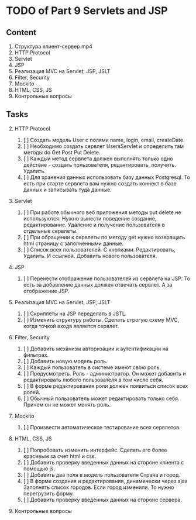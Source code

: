 # TODO of Part 9 Servlets and JSP

## Content
1. Структура клиент-сервер.mp4
2. HTTP Protocol
3. Servlet
4. JSP
5. Реализация MVC на Servlet, JSP, JSLT
6. Filter, Security
7. Mockito
8. HTML, CSS, JS
9. Контрольные вопросы

## Tasks
2. HTTP Protocol
	1. [ ] Создать модель User c полями name, login, email, createDate.
	2. [ ] Необходимо создать сервлет UsersServlet и определить там методы do Get Post Put Delete. 
	3. [ ] Каждый метод сервлета должен выполнять только одно действие - создать пользователя, редактировать, получить. Удалить.
	4. [ ] Для хранения данных использовать базу данных Postgresql. То есть при старте сервлета вам нужно создать коннект в базе данных и записывать туда данные.

3. Servlet
	1. [ ] При работе обычного веб приложения методы put delete не используются. Нужно вынести поведение создание, редактирование. Удаление и получение пользователя в отдельные сервлеты.
	2. [ ] При обращении к сервлеты по методу get нужно возвращать html страницу с заполненными данные.
	3. [ ] Список всех пользователей. С кнопками. Редактировать, Удалить. И ссылкой. Добавить нового пользователя.

4. JSP
	1. [ ] Перенести отображение пользователей из сервлета на JSP. То есть за добавление данных должен отвечать сервлет. А за отображение JSP. 

5. Реализация MVC на Servlet, JSP, JSLT
	1. [ ] Скриплеты на JSP переделать в JSTL.
	2. [ ] Изменить структуру работы. Сделать строгую схему MVC, когда точкой входа является сервлет.

6. Filter, Security
	1. [ ] Добавить механизм авторизации и аутентификации на фильтрах.
	2. [ ] Добавить новую модель роль. 
	3. [ ] Каждый пользователь в системе имеют свою роль.
	4. [ ] Предусмотреть. Роль - администратор. Он может добавить и редактировать любого пользователя в том числе себя.
	5. [ ] В форме редактирования роли должен появиться список всех ролей.
	6. [ ] Обычный пользователь может редактировать только себя. Причем он не может менять роль.

7. Mockito
	1. [ ] Произвести автоматическое тестирование всех сервлетов.

8. HTML, CSS, JS
	1. [ ] Попробовать изменить интерфейс. Сделать его более красивым за счет html и css.
	2. [ ] Добавить проверку введенных данных на стороне клиента с помощью js.
	3. [ ] Добавить два поля в модель пользователя Страна и город.
	4. [ ] В форме создания и редактирования, динамически через ajax Заполнять список городов. Если город изменили. То нужно перегрузить форму.
	5. [ ] Добавить проверку введенных данных на стороне сервера.

9. Контрольные вопросы
